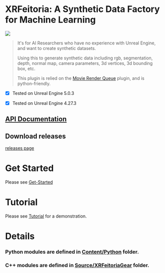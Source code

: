 # XRFeitoria: A Synthetic Data Factory for Machine Learning

![](https://gitlab.bj.sensetime.com/meihaiyi/xrfeitoria-gear-docs/-/blob/master/pics/demo.gif)

> It's for AI Researchers who have no experience with Unreal Engine, and want to create synthetic datasets.
>
> Using this to generate synthetic data including rgb, segmentation, depth, normal map, camera parameters, 3d vertices, 3d bounding box, etc.
>
> This plugin is relied on the [Movie Render Queue](https://docs.unrealengine.com/5.0/en-US/render-cinematics-in-unreal-engine/) plugin, and is python-friendly.


- [x] Tested on Unreal Engine 5.0.3

- [x] Tested on Unreal Engine 4.27.3

## [API Documentation](http://meihaiyi.pages.gitlab.bj.sensetime.com/xrfeitoria-gear-docs/)

## Download releases

[releases page](../../releases)

# Get Started

Please see [Get-Started](http://meihaiyi.pages.gitlab.bj.sensetime.com/xrfeitoria-gear-docs/Get-Started.html)

# Tutorial

Please see [Tutorial](http://meihaiyi.pages.gitlab.bj.sensetime.com/xrfeitoria-gear-docs/Tutorial.html)
for a demonstration.

# Details

### Python modules are defined in [Content/Python](/Content/Python/) folder.

### C++ modules are defined in [Source/XRFeitoriaGear](/Source/XRFeitoriaGear/) folder.
